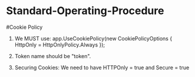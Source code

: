 # Standard-Operating-Procedure

#Cookie Policy
1. We MUST use:
    app.UseCookiePolicy(new CookiePolicyOptions
    {
        HttpOnly = HttpOnlyPolicy.Always
    });

2. Token name should be "token".
3. Securing Cookies: We need to have HTTPOnly = true and Secure = true
